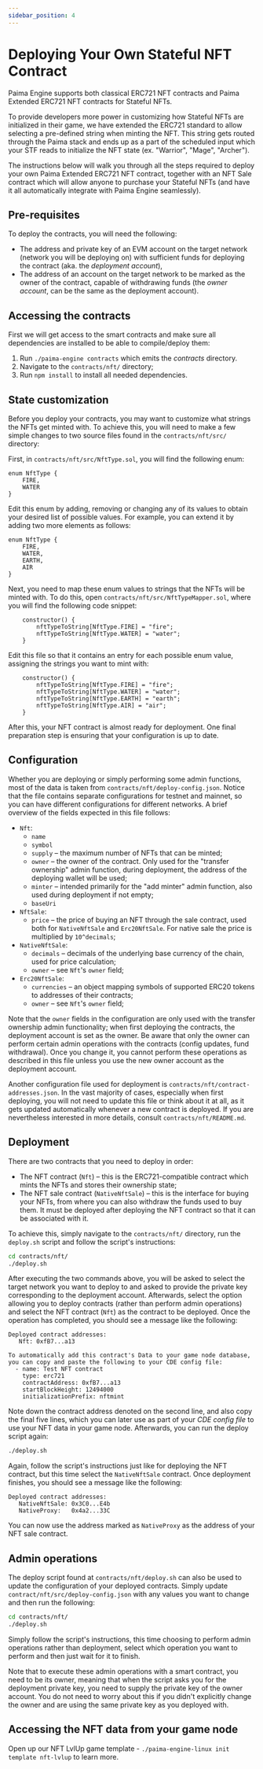 ```yaml
---
sidebar_position: 4
---
```


# Deploying Your Own Stateful NFT Contract

Paima Engine supports both classical ERC721 NFT contracts and Paima Extended ERC721 NFT contracts for Stateful NFTs.

To provide developers more power in customizing how Stateful NFTs are initialized in their game, we have extended the ERC721 standard to allow selecting a pre-defined string when minting the NFT. This string gets routed through the Paima stack and ends up as a part of the scheduled input which your STF reads to initialize the NFT state (ex. "Warrior", "Mage", "Archer").

The instructions below will walk you through all the steps required to deploy your own Paima Extended ERC721 NFT contract, together with an NFT Sale contract which will allow anyone to purchase your Stateful NFTs (and have it all automatically integrate with Paima Engine seamlessly).

## Pre-requisites

To deploy the contracts, you will need the following:

- The address and private key of an EVM account on the target network (network you will be deploying on) with sufficient funds for deploying the contract (aka. the _deployment account_),
- The address of an account on the target network to be marked as the owner of the contract, capable of withdrawing funds (the _owner account_, can be the same as the deployment account).

## Accessing the contracts

First we will get access to the smart contracts and make sure all dependencies are installed to be able to compile/deploy them:

1. Run `./paima-engine contracts` which emits the _contracts_ directory.
2. Navigate to the `contracts/nft/` directory;
3. Run `npm install` to install all needed dependencies.

## State customization

Before you deploy your contracts, you may want to customize what strings the NFTs get minted with. To achieve this, you will need to make a few simple changes to two source files found in the `contracts/nft/src/` directory:

First, in `contracts/nft/src/NftType.sol`, you will find the following enum:

```
enum NftType {
    FIRE,
    WATER
}
```

Edit this enum by adding, removing or changing any of its values to obtain your desired list of possible values. For example, you can extend it by adding two more elements as follows:

```
enum NftType {
    FIRE,
    WATER,
    EARTH,
    AIR
}
```

Next, you need to map these enum values to strings that the NFTs will be minted with. To do this, open `contracts/nft/src/NftTypeMapper.sol`, where you will find the following code snippet:

```
    constructor() {
        nftTypeToString[NftType.FIRE] = "fire";
        nftTypeToString[NftType.WATER] = "water";
    }
```

Edit this file so that it contains an entry for each possible enum value, assigning the strings you want to mint with:

```
    constructor() {
        nftTypeToString[NftType.FIRE] = "fire";
        nftTypeToString[NftType.WATER] = "water";
        nftTypeToString[NftType.EARTH] = "earth";
        nftTypeToString[NftType.AIR] = "air";
    }
```

After this, your NFT contract is almost ready for deployment. One final preparation step is ensuring that your configuration is up to date.

## Configuration

Whether you are deploying or simply performing some admin functions, most of the data is taken from `contracts/nft/deploy-config.json`. Notice that the file contains separate configurations for testnet and mainnet, so you can have different configurations for different networks. A brief overview of the fields expected in this file follows:

- `Nft`:
  - `name`
  - `symbol`
  - `supply` &ndash; the maximum number of NFTs that can be minted;
  - `owner` &ndash; the owner of the contract. Only used for the "transfer ownership" admin function, during deployment, the address of the deploying wallet will be used;
  - `minter` &ndash; intended primarily for the "add minter" admin function, also used during deployment if not empty;
  - `baseUri`
- `NftSale`:
  - `price` &ndash; the price of buying an NFT through the sale contract, used both for `NativeNftSale` and `Erc20NftSale`. For native sale the price is multiplied by `10^decimals`;
- `NativeNftSale`:
  - `decimals` &ndash; decimals of the underlying base currency of the chain, used for price calculation;
  - `owner` &ndash; see `Nft`'s `owner` field;
- `Erc20NftSale`:
  - `currencies` &ndash; an object mapping symbols of supported ERC20 tokens to addresses of their contracts;
  - `owner` &ndash; see `Nft`'s `owner` field;

Note that the `owner` fields in the configuration are only used with the transfer ownership admin functionality; when first deploying the contracts, the deployment account is set as the owner. Be aware that only the owner can perform certain admin operations with the contracts (config updates, fund withdrawal). Once you change it, you cannot perform these operations as described in this file unless you use the new owner account as the deployment account.

Another configuration file used for deployment is `contracts/nft/contract-addresses.json`. In the vast majority of cases, especially when first deploying, you will not need to update this file or think about it at all, as it gets updated automatically whenever a new contract is deployed. If you are nevertheless interested in more details, consult `contracts/nft/README.md`.

## Deployment

There are two contracts that you need to deploy in order:

- The NFT contract (`Nft`) &ndash; this is the ERC721-compatible contract which mints the NFTs and stores their ownership state;
- The NFT sale contract (`NativeNftSale`) &ndash; this is the interface for buying your NFTs, from where you can also withdraw the funds used to buy them. It must be deployed after deploying the NFT contract so that it can be associated with it.

To achieve this, simply navigate to the `contracts/nft/` directory, run the `deploy.sh` script and follow the script's instructions:

```sh
cd contracts/nft/
./deploy.sh
```

After executing the two commands above, you will be asked to select the target network you want to deploy to and asked to provide the private key corresponding to the deployment account. Afterwards, select the option allowing you to deploy contracts (rather than perform admin operations) and select the NFT contract (`Nft`) as the contract to be deployed. Once the operation has completed, you should see a message like the following:

```
Deployed contract addresses:
   Nft: 0xfB7...a13

To automatically add this contract's Data to your game node database, you can copy and paste the following to your CDE config file:
  - name: Test NFT contract
    type: erc721
    contractAddress: 0xfB7...a13
    startBlockHeight: 12494000
    initializationPrefix: nftmint
```

Note down the contract address denoted on the second line, and also copy the final five lines, which you can later use as part of your _CDE config file_ to use your NFT data in your game node. Afterwards, you can run the deploy script again:

```sh
./deploy.sh
```

Again, follow the script's instructions just like for deploying the NFT contract, but this time select the `NativeNftSale` contract. Once deployment finishes, you should see a message like the following:

```
Deployed contract addresses:
   NativeNftSale: 0x3C0...E4b
   NativeProxy:   0x4a2...33C
```

You can now use the address marked as `NativeProxy` as the address of your NFT sale contract.

## Admin operations

The deploy script found at `contracts/nft/deploy.sh` can also be used to update the configuration of your deployed contracts. Simply update `contract/nft/src/deploy-config.json` with any values you want to change and then run the following:

```sh
cd contracts/nft/
./deploy.sh
```

Simply follow the script's instructions, this time choosing to perform admin operations rather than deployment, select which operation you want to perform and then just wait for it to finish.

Note that to execute these admin operations with a smart contract, you need to be its owner, meaning that when the script asks you for the deployment private key, you need to supply the private key of the owner account. You do not need to worry about this if you didn't explicitly change the owner and are using the same private key as you deployed with.

## Accessing the NFT data from your game node

Open up our NFT LvlUp game template - `./paima-engine-linux init template nft-lvlup` to learn more.
